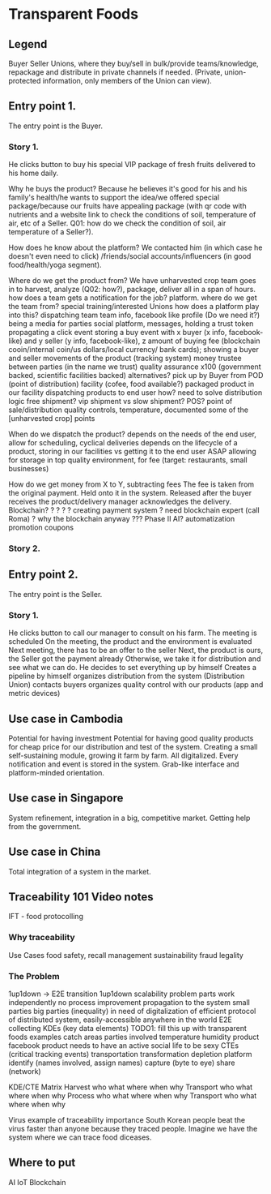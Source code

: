 # Transparent Foods

## Legend
Buyer
Seller
Unions, where they buy/sell in bulk/provide teams/knowledge, repackage and distribute in private channels if needed. (Private, union-protected information, only members of the Union can view).

## Entry point 1.
The entry point is the Buyer.

### Story 1.
He clicks button to buy his special VIP package of fresh fruits delivered to his home daily.

Why he buys the product? Because he believes it's good for his and his family's health/he wants to support the idea/we offered special package/because our fruits have appealing package (with qr code with nutrients and a website link to check the conditions of soil, temperature of air, etc of a Seller. Q01: how do we check the condition of soil, air temperature of a Seller?).

How does he know about the platform? We contacted him (in which case he doesn't even need to click) /friends/social accounts/influencers (in good food/health/yoga segment).

Where do we get the product from? We have 
  unharvested crop
    team goes in to harvest, analyze (Q02: how?), package, deliver all in a span of hours.
      how does a team gets a notification for the job?
        platform.
      where do we get the team from?
        special training/interested Unions
      how does a platform play into this?
        dispatching team
          team info, facebook like profile (Do we need it?)
        being a media for parties
          social platform, messages, holding a trust token
        propagating a click event
          storing a buy event with x buyer (x info, facebook-like) and y seller (y info, facebook-like), z amount of buying fee (blockchain cooin/internal coin/us dollars/local currency/ bank cards);
          showing a buyer and seller movements of the product (tracking system)
        money trustee between parties (in the name we trust)
        quality assurance x100 (government backed, scientific facilities backed)
    alternatives?
      pick up by Buyer from POD (point of distribution) facility (cofee, food available?)
  packaged product in our facility
    dispatching products to end user
      how?
        need to solve distribution logic
          free shipment?
          vip shipment vs slow shipment?
          POS? point of sale/distribution
    quality controls, temperature, documented
    some of the [unharvested crop] points

When do we dispatch the product?
  depends on the needs of the end user,
    allow for scheduling, cyclical deliveries
  depends on the lifecycle of a product,
    storing in our facilities vs getting it to the end user ASAP
    allowing for storage in top quality environment, for fee (target: restaurants, small businesses)

How do we get money from X to Y, subtracting fees
  The fee is taken from the original payment. Held onto it in the system. Released after the buyer receives the product/delivery manager acknowledges the delivery.
  Blockchain?
    ?
    ?
    ?
    ? creating payment system
    ? need blockchain expert (call Roma)
    ? why the blockchain anyway ???
    Phase II
  AI?
    automatization
    promotion coupons
  
### Story 2.



## Entry point 2.
The entry point is the Seller. 

### Story 1.
He clicks button to call our manager to consult on his farm.
  The meeting is scheduled
    On the meeting, the product and the environment is evaluated
    Next meeting, there has to be an offer to the seller
    Next, the product is ours, the Seller got the payment already
    Otherwise, we take it for distribution and see what we can do.
  He decides to set everything up by himself
    Creates a pipeline by himself
      organizes distribution from the system (Distribution Union)
      contacts buyers
      organizes quality control with our products (app and metric devices)


## Use case in Cambodia
Potential for having investment
Potential for having good quality products for cheap price for our distribution and test of the system.
Creating a small self-sustaining module, growing it farm by farm. All digitalized. Every notification and event is stored in the system.
Grab-like interface and platform-minded orientation. 

## Use case in Singapore
System refinement, integration in a big, competitive market.
Getting help from the government.

## Use case in China
Total integration of a system in the market.


## Traceability 101 Video notes
IFT - food protocolling

### Why traceability
Use Cases
  food safety, recall management
  sustainability
  fraud
  legality

### The Problem

1up1down -> E2E transition
1up1down
  scalability problem
  parts work independently
  no process improvement propagation to the system
  small parties big parties (inequality)
  in need of digitalization
          of efficient protocol
          of distributed system, easily-accessible anywhere in the world
E2E
  collecting
    KDEs (key data elements) TODO1: fill this up with transparent foods examples
      catch areas
      parties involved
      temperature
      humidity
      product facebook
      product needs to have an active social life to be sexy
    CTEs (critical tracking events)
      transportation
      transformation
      depletion
      platform
        identify (names involved, assign names)
        capture (byte to eye)
        share (network)

KDE/CTE Matrix
  Harvest
    who what where when why
  Transport
    who what where when why
  Process
    who what where when why
  Transport
    who what where when why


Virus example of traceability importance
  South Korean people beat the virus faster than anyone because they traced people.
  Imagine we have the system where we can trace food diceases.

## Where to put
AI
IoT
Blockchain